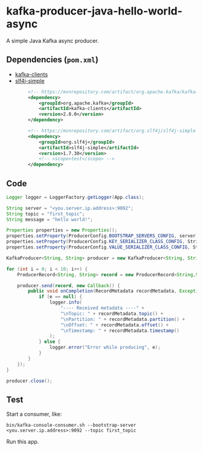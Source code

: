 # kafka-producer-java-hello-world-async
A simple Java Kafka async producer.

## Dependencies (`pom.xml`)

- [kafka-clients](https://mvnrepository.com/artifact/org.apache.kafka/kafka-clients/2.8.0)
- [slf4j-simple](https://mvnrepository.com/artifact/org.slf4j/slf4j-simple/1.7.30)

```xml
        <!-- https://mvnrepository.com/artifact/org.apache.kafka/kafka-clients -->
        <dependency>
            <groupId>org.apache.kafka</groupId>
            <artifactId>kafka-clients</artifactId>
            <version>2.8.0</version>
        </dependency>

        <!-- https://mvnrepository.com/artifact/org.slf4j/slf4j-simple -->
        <dependency>
            <groupId>org.slf4j</groupId>
            <artifactId>slf4j-simple</artifactId>
            <version>1.7.30</version>
            <!-- <scope>test</scope> -->
        </dependency>
```

## Code

```java
Logger logger = LoggerFactory.getLogger(App.class);

String server = "<you.server.ip.address>:9092";
String topic = "first_topic";
String message = "hello world!";

Properties properties = new Properties();
properties.setProperty(ProducerConfig.BOOTSTRAP_SERVERS_CONFIG, server);
properties.setProperty(ProducerConfig.KEY_SERIALIZER_CLASS_CONFIG, StringSerializer.class.getName());
properties.setProperty(ProducerConfig.VALUE_SERIALIZER_CLASS_CONFIG, StringSerializer.class.getName());

KafkaProducer<String, String> producer = new KafkaProducer<String, String>(properties);

for (int i = 0; i < 10; i++) {
    ProducerRecord<String, String> record = new ProducerRecord<String,String>(topic, message + " #" + Integer.toString(i));

    producer.send(record, new Callback() {
        public void onCompletion(RecordMetadata recordMetadata, Exception e) {
            if (e == null) {
                logger.info(
                    "---- Received metadata ----" +
                    "\nTopic: " + recordMetadata.topic() +
                    "\nPartition: " + recordMetadata.partition() + 
                    "\nOffset: " + recordMetadata.offset() +
                    "\nTimestamp: " + recordMetadata.timestamp()
                );
            } else {
                logger.error("Error while producing", e);
            }
        }
    });
}

producer.close();
```

## Test

Start a consumer, like:

```
bin/kafka-console-consumer.sh --bootstrap-server <you.server.ip.address>:9092 --topic first_topic
```

Run this app.